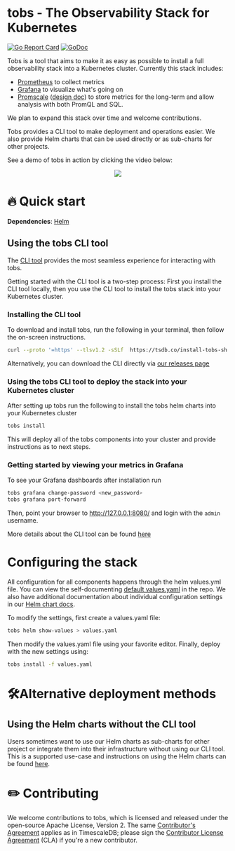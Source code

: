 # tobs - The Observability Stack for Kubernetes

[![Go Report Card](https://goreportcard.com/badge/github.com/timescale/tobs)](https://goreportcard.com/report/github.com/timescale/tobs)
[![GoDoc](https://godoc.org/github.com/timescale/tobs/cli?status.svg)](https://pkg.go.dev/github.com/timescale/tobs/cli)

Tobs is a tool that aims to make it as easy as possible to install a full observability
stack into a Kubernetes cluster. Currently this stack includes:
 * [Prometheus](https://github.com/prometheus/prometheus) to collect metrics
 * [Grafana](https://github.com/grafana/grafana) to visualize what's going on
 * [Promscale](https://github.com/timescale/promscale) ([design doc][design-doc]) to store metrics for the long-term and allow analysis with both PromQL and SQL.

 We plan to expand this stack over time and welcome contributions.

Tobs provides a CLI tool to make deployment and operations easier. We also provide
Helm charts that can be used directly or as sub-charts for other projects.

See a demo of tobs in action by clicking the video below:

<p align="center">
<a href="https://www.youtube.com/watch?v=MSvBsXOI1ks"> <img src="https://media.giphy.com/media/e8y7Lq7V5F0K9zQs20/giphy.gif"> </a>
</p>

# 🔥 Quick start

__Dependencies__: [Helm](https://helm.sh/docs/intro/install/)

## Using the tobs CLI tool

The [CLI tool](/cli/README.md) provides the most seamless experience for interacting with tobs.

Getting started with the CLI tool is a two-step process: First you install the CLI tool locally, then you use the CLI tool to install the tobs stack into your Kubernetes cluster.

### Installing the CLI tool

To download and install tobs, run the following in your terminal, then follow the on-screen instructions.

```bash
curl --proto '=https' --tlsv1.2 -sSLf  https://tsdb.co/install-tobs-sh |sh
```

Alternatively, you can download the CLI directly via [our releases page](/releases)

### Using the tobs CLI tool to deploy the stack into your Kubernetes cluster

After setting up tobs run the following to install the tobs helm charts into your Kubernetes cluster

```bash
tobs install
```

This will deploy all of the tobs components into your cluster and provide instructions as to next steps.

### Getting started by viewing your metrics in Grafana
To see your Grafana dashboards after installation run

```bash
tobs grafana change-password <new_password>
tobs grafana port-forward
```
Then, point your browser to http://127.0.0.1:8080/ and login with the `admin` username.


More details about the CLI tool can be found [here](/cli/README.md)

# Configuring the stack

All configuration for all components happens through the helm values.yml file.
You can view the self-documenting [default values.yaml](chart/values.yaml) in the repo.
We also have additional documentation about individual configuration settings in our
[Helm chart docs](chart/README.md#configuring-helm-chart).

To modify the settings, first create a values.yaml file:
```bash
tobs helm show-values > values.yaml
```

Then modify the values.yaml file using your favorite editor.
Finally, deploy with the new settings using:
```bash
tobs install -f values.yaml
```

# 🛠Alternative deployment methods

## Using the Helm charts without the CLI tool

Users sometimes want to use our Helm charts as sub-charts for other project or integrate them into their infrastructure without using our CLI tool. This is a supported use-case and instructions on using the Helm charts can be found [here](/chart/README.md).

# ✏️ Contributing

We welcome contributions to tobs, which is
licensed and released under the open-source Apache License, Version 2.  The
same [Contributor's
Agreement](//github.com/timescale/timescaledb/blob/master/CONTRIBUTING.md)
applies as in TimescaleDB; please sign the [Contributor License
Agreement](https://cla-assistant.io/timescale/tobs) (CLA) if
you're a new contributor.


[design-doc]: https://tsdb.co/prom-design-doc
[timescaledb-helm-cleanup]: https://github.com/timescale/timescaledb-kubernetes/blob/master/charts/timescaledb-single/admin-guide.md#optional-delete-the-s3-backups
[timescaledb-helm-repo]: https://github.com/timescale/timescaledb-kubernetes/tree/master/charts/timescaledb-single
[promscale-repo]: https://github.com/timescale/promscale
[promscale-helm]: https://github.com/timescale/promscale/tree/master/helm-chart
[prometheus-helm-hub]: https://prometheus-community.github.io/helm-charts
[prometheus-remote-tune]: https://prometheus.io/docs/practices/remote_write/
[grafana-helm-hub]: https://grafana.github.io/helm-charts
